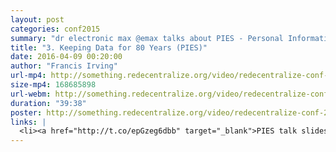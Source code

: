 ```yaml
---
layout: post
categories: conf2015
summary: "dr electronic max @emax talks about PIES - Personal Information Environments, and keeping data for a lifetime."
title: "3. Keeping Data for 80 Years (PIES)"
date: 2016-04-09 00:20:00
author: "Francis Irving"
url-mp4: http://something.redecentralize.org/video/redecentralize-conf-2015-3-keeping-data-for-80-years-pies.mp4
size-mp4: 168685898
url-webm: http://something.redecentralize.org/video/redecentralize-conf-2015-3-keeping-data-for-80-years-pies.web
duration: "39:38"
poster: http://something.redecentralize.org/video/redecentralize-conf-2015-3-keeping-data-for-80-years-pies.jpg
links: |
  <li><a href="http://t.co/epGzeg6dbb" target="_blank">PIES talk slides</a></li>
---
```


